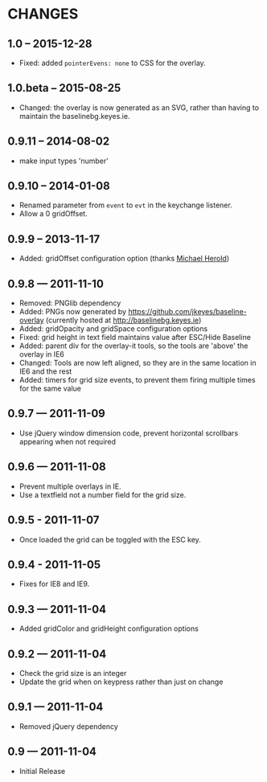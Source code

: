 # CHANGES

## 1.0 – 2015-12-28

* Fixed: added `pointerEvens: none` to CSS for the overlay.


## 1.0.beta – 2015-08-25

* Changed: the overlay is now generated as an SVG, rather than having to maintain the baselinebg.keyes.ie.

## 0.9.11 – 2014-08-02

* make input types 'number'

## 0.9.10 – 2014-01-08

* Renamed parameter from `event` to `evt` in the keychange listener.
* Allow a 0 gridOffset.

## 0.9.9 – 2013-11-17

* Added: gridOffset configuration option (thanks [Michael Herold](https://github.com/michaelherold))

## 0.9.8 — 2011-11-10

* Removed: PNGlib dependency
* Added: PNGs now generated by https://github.com/jkeyes/baseline-overlay (currently hosted at http://baselinebg.keyes.ie)
* Added: gridOpacity and gridSpace configuration options
* Fixed: grid height in text field maintains value after ESC/Hide Baseline
* Added: parent div for the overlay-it tools, so the tools are 'above' the overlay in IE6
* Changed: Tools are now left aligned, so they are in the same location in IE6 and the rest
* Added: timers for grid size events, to prevent them firing multiple times for the same value

## 0.9.7 — 2011-11-09 

* Use jQuery window dimension code, prevent horizontal scrollbars appearing when not required

## 0.9.6 — 2011-11-08

* Prevent multiple overlays in IE.
* Use a textfield not a number field for the grid size.

## 0.9.5 - 2011-11-07

* Once loaded the grid can be toggled with the ESC key.

## 0.9.4 - 2011-11-05

* Fixes for IE8 and IE9.

## 0.9.3 — 2011-11-04

* Added gridColor and gridHeight configuration options

## 0.9.2 — 2011-11-04

* Check the grid size is an integer
* Update the grid when on keypress rather than just on change

## 0.9.1 — 2011-11-04

* Removed jQuery dependency

## 0.9 — 2011-11-04

* Initial Release
